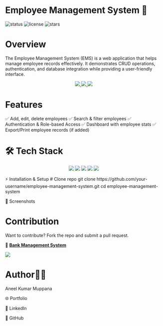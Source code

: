 # Employee Management System 🏢
<p align="auto"> <img src="https://img.shields.io/badge/Status-Active-success?style=for-the-badge" alt="status"/> <img src="https://img.shields.io/github/license/your-username/employee-management-system?style=for-the-badge" alt="license"/> <img src="https://img.shields.io/github/stars/your-username/employee-management-system?style=for-the-badge" alt="stars"/> </p>

# Overview
The Employee Management System (EMS) is a web application that helps manage employee records effectively. It demonstrates CRUD operations, authentication, and database integration while providing a user-friendly interface.

<p align="center"> <a href="https://github.com/your-username/employee-management-system"> <img src="https://img.shields.io/badge/View%20on%20GitHub-181717?style=for-the-badge&logo=github&logoColor=white"/> </a> <a href="https://your-demo-link.com"> <img src="https://img.shields.io/badge/Live%20Demo-28a745?style=for-the-badge&logo=vercel&logoColor=white"/> </a> <a href="https://your-docs-link.com"> <img src="https://img.shields.io/badge/Documentation-0078D4?style=for-the-badge&logo=readthedocs&logoColor=white"/> </a> </p>

# Features
✅ Add, edit, delete employees
✅ Search & filter employees
✅ Authentication & Role-based Access
✅ Dashboard with employee stats
✅ Export/Print employee records (if added)

# 🛠️ Tech Stack
<p align="center"> <img src="https://img.shields.io/badge/SpringBoot-6DB33F?style=for-the-badge&logo=springboot&logoColor=white"/> <img src="https://img.shields.io/badge/MySQL-4479A1?style=for-the-badge&logo=mysql&logoColor=white"/>  <img src="https://img.shields.io/badge/Java-007396?style=for-the-badge&logo=java&logoColor=white"/>  <img src="https://img.shields.io/badge/HTML5-E34F26?style=for-the-badge&logo=html5&logoColor=white"/> <img src="https://img.shields.io/badge/CSS3-1572B6?style=for-the-badge&logo=css3&logoColor=white"/> </p>
⚡ Installation & Setup
# Clone repo
git clone https://github.com/your-username/employee-management-system.git
cd employee-management-system

📸 Screenshots

# Contribution
Want to contribute? Fork the repo and submit a pull request.

 🔹 **[Bank Management System](https://github.com/Anil3656/Bank-Management-System)** <p align="left">  <img src="https://img.shields.io/badge/Fork%20Repository-blue?style=for-the-badge&logo=github"/> </a> </p>

# Author🧑‍💻 
Aneel Kumar Muppana

🌐 Portfolio

💼 LinkedIn

🐙 GitHub

